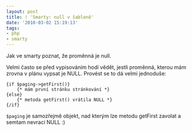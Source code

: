 ```yaml
---
layout: post
title: ! 'Smarty: null v šabloně'
date: '2010-03-02 15:19:13'
tags:
- php
- smarty
---
```


Jak ve smarty poznat, že proměnná je null.


<p>Velmi často se před vypisováním hodí vědět, jestli proměnná, kterou
mám zrovna v plánu vypsat je NULL. Provést se to dá velmi
jednoduše:</p>

<pre><code>{if $paging->getFirst()}
    {* mám první stránku stránkování *}
{else}
    {* metoda getFirst() vrátila NULL *}
{/if}</code></pre>

<p><code>$paging</code> je samozřejmě objekt, nad kterým lze metodu getFirst
zavolat a semtam nevrací NULL :)</p>

